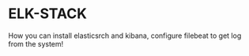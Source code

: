 # ELK-STACK


How you can install elasticsrch and kibana,
configure filebeat to get log from the system!
